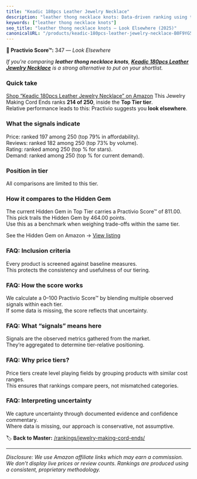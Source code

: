 ```yaml
---
title: "Keadic 180pcs Leather Jewelry Necklace"
description: "leather thong necklace knots: Data-driven ranking using the Practivio Score™. Positioned by quality, value, demand, findability, momentum."
keywords: ["leather thong necklace knots"]
seo_title: "leather thong necklace knots — Look Elsewhere (2025)"
canonicalURL: "/products/keadic-180pcs-leather-jewelry-necklace-B0F9YG5K44/"
---
```


**🚫 Practivio Score™:** 347 — _Look Elsewhere_


*If you're comparing **leather thong necklace knots**, **[Keadic 180pcs Leather Jewelry Necklace](https://www.amazon.com/dp/B0F9YG5K44?tag=practivio-20)** is a strong alternative to put on your shortlist.*
### Quick take
[Shop “Keadic 180pcs Leather Jewelry Necklace” on Amazon](https://www.amazon.com/dp/B0F9YG5K44?tag=practivio-20)
This Jewelry Making Cord Ends ranks **214 of 250**, inside the **Top Tier tier**.  
Relative performance leads to this: Practivio suggests you **look elsewhere**.

### What the signals indicate
Price: ranked 197 among 250 (top 79% in affordability).  
Reviews: ranked 182 among 250 (top 73% by volume).  
Rating: ranked  among 250 (top % for stars).  
Demand: ranked  among 250 (top % for current demand).

### Position in tier
All comparisons are limited to this tier.

### How it compares to the Hidden Gem
The current Hidden Gem in Top Tier carries a Practivio Score™ of 811.00.  
This pick trails the Hidden Gem by 464.00 points.  
Use this as a benchmark when weighing trade-offs within the same tier.  

See the Hidden Gem on Amazon → [View listing](https://www.amazon.com/dp/B08L6MPGS2?tag=practivio-20)

### FAQ: Inclusion criteria
Every product is screened against baseline measures.  
This protects the consistency and usefulness of our tiering.

### FAQ: How the score works
We calculate a 0–100 Practivio Score™ by blending multiple observed signals within each tier.  
If some data is missing, the score reflects that uncertainty.

### FAQ: What “signals” means here
Signals are the observed metrics gathered from the market.  
They’re aggregated to determine tier-relative positioning.

### FAQ: Why price tiers?
Price tiers create level playing fields by grouping products with similar cost ranges.  
This ensures that rankings compare peers, not mismatched categories.

### FAQ: Interpreting uncertainty
We capture uncertainty through documented evidence and confidence commentary.  
Where data is missing, our approach is conservative, not assumptive.


🏷️ **Back to Master:** [/rankings/jewelry-making-cord-ends/](/rankings/jewelry-making-cord-ends/)

---
_Disclosure: We use Amazon affiliate links which may earn a commission. We don’t display live prices or review counts. Rankings are produced using a consistent, proprietary methodology._

